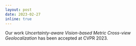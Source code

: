 ```yaml
---
layout: post
date: 2023-02-27
inline: true
---
```


Our work *Uncertainty-aware Vision-based Metric Cross-view Geolocalization* has been accepted at CVPR 2023.
